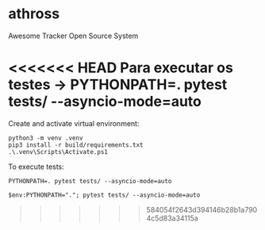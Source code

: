# athross
Awesome Tracker Open Source System

<<<<<<< HEAD
Para executar os testes
-> PYTHONPATH=. pytest tests/ --asyncio-mode=auto
=======
Create and activate virtual environment:

```
python3 -m venv .venv
pip3 install -r build/requirements.txt
.\.venv\Scripts\Activate.ps1
```

To execute tests:
```
PYTHONPATH=. pytest tests/ --asyncio-mode=auto
```
```
$env:PYTHONPATH="."; pytest tests/ --asyncio-mode=auto
```
>>>>>>> 584054f2643d394146b28b1a7904c5d83a34115a
